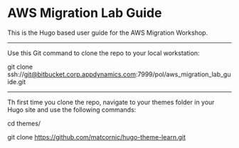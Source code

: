 # AWS Migration Lab Guide


This is the Hugo based user guide for the AWS Migration Workshop.

---------------------------------------------------------------------------------------------

Use this Git command to clone the repo to your local workstation:

git clone ssh://git@bitbucket.corp.appdynamics.com:7999/pol/aws_migration_lab_guide.git


---------------------------------------------------------------------------------------------

Th first time you clone the repo, navigate to your themes folder in your Hugo site and use the following commands:

cd themes/

git clone https://github.com/matcornic/hugo-theme-learn.git


